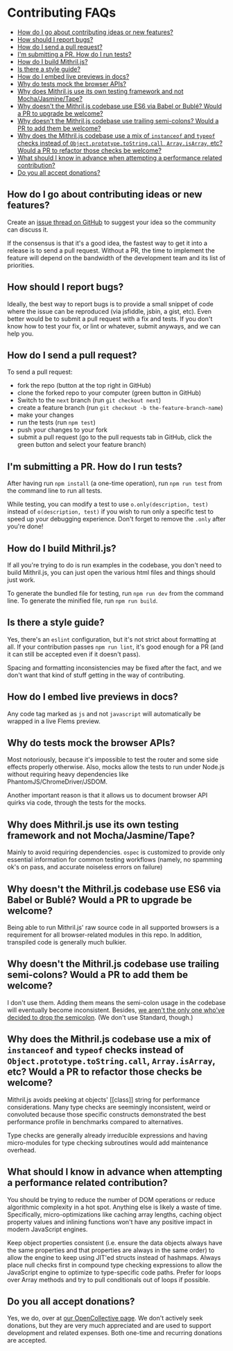 <!--meta-description
Contribution guide for Mithril.js
-->
# Contributing FAQs

- [How do I go about contributing ideas or new features?](#how-do-i-go-about-contributing-ideas-or-new-features?)
- [How should I report bugs?](#how-should-i-report-bugs?)
- [How do I send a pull request?](#how-do-i-send-a-pull-request?)
- [I'm submitting a PR. How do I run tests?](#i'm-submitting-a-pr-how-do-i-run-tests?)
- [How do I build Mithril.js?](#how-do-i-build-mithril?)
- [Is there a style guide?](#is-there-a-style-guide?)
- [How do I embed live previews in docs?](#how-do-I-embed-live-previews-in-docs?)
- [Why do tests mock the browser APIs?](#why-do-tests-mock-the-browser-apis?)
- [Why does Mithril.js use its own testing framework and not Mocha/Jasmine/Tape?](#why-does-mithril-use-its-own-testing-framework-and-not-mochajasminetape?)
- [Why doesn't the Mithril.js codebase use ES6 via Babel or Bublé? Would a PR to upgrade be welcome?](#why-doesn't-the-mithril-codebase-use-es6-via-babel-or-bublé?-would-a-pr-to-upgrade-be-welcome?)
- [Why doesn't the Mithril.js codebase use trailing semi-colons? Would a PR to add them be welcome?](#why-doesn't-the-mithril-codebase-use-trailing-semi-colons?-would-a-pr-to-add-them-be-welcome?)
- [Why does the Mithril.js codebase use a mix of `instanceof` and `typeof` checks instead of `Object.prototype.toString.call`, `Array.isArray`, etc? Would a PR to refactor those checks be welcome?](#why-does-the-mithril-codebase-use-a-mix-of-instanceof-and-typeof-checks-instead-of-objectprototypetostringcall,-arrayisarray,-etc?-would-a-pr-to-refactor-those-checks-be-welcome?)
- [What should I know in advance when attempting a performance related contribution?](#What-should-I-know-in-advance-when-attempting-a-performance-related-contribution?)
- [Do you all accept donations?](#do-you-all-accept-donations?)

## How do I go about contributing ideas or new features?

Create an [issue thread on GitHub](https://github.com/MithrilJS/mithril.js/issues/new) to suggest your idea so the community can discuss it.

If the consensus is that it's a good idea, the fastest way to get it into a release is to send a pull request. Without a PR, the time to implement the feature will depend on the bandwidth of the development team and its list of priorities.



## How should I report bugs?

Ideally, the best way to report bugs is to provide a small snippet of code where the issue can be reproduced (via jsfiddle, jsbin, a gist, etc). Even better would be to submit a pull request with a fix and tests. If you don't know how to test your fix, or lint or whatever, submit anyways, and we can help you.



## How do I send a pull request?

To send a pull request:

- fork the repo (button at the top right in GitHub)
- clone the forked repo to your computer (green button in GitHub)
- Switch to the `next` branch (run `git checkout next`)
- create a feature branch (run `git checkout -b the-feature-branch-name`)
- make your changes
- run the tests (run `npm test`)
- push your changes to your fork
- submit a pull request (go to the pull requests tab in GitHub, click the green button and select your feature branch)



## I'm submitting a PR. How do I run tests?

After having run `npm install` (a one-time operation), run `npm run test` from the command line to run all tests.

While testing, you can modify a test to use `o.only(description, test)` instead of `o(description, test)` if you wish to run only a specific test to speed up your debugging experience. Don't forget to remove the `.only` after you're done!



## How do I build Mithril.js?

If all you're trying to do is run examples in the codebase, you don't need to build Mithril.js, you can just open the various html files and things should just work.

To generate the bundled file for testing, run `npm run dev` from the command line. To generate the minified file, run `npm run build`.



## Is there a style guide?

Yes, there's an `eslint` configuration, but it's not strict about formatting at all. If your contribution passes `npm run lint`, it's good enough for a PR (and it can still be accepted even if it doesn't pass).

Spacing and formatting inconsistencies may be fixed after the fact, and we don't want that kind of stuff getting in the way of contributing.



## How do I embed live previews in docs?

Any code tag marked as `js` and not `javascript` will automatically be wrapped in a live Flems preview.



## Why do tests mock the browser APIs?

Most notoriously, because it's impossible to test the router and some side effects properly otherwise. Also, mocks allow the tests to run under Node.js without requiring heavy dependencies like PhantomJS/ChromeDriver/JSDOM.

Another important reason is that it allows us to document browser API quirks via code, through the tests for the mocks.



## Why does Mithril.js use its own testing framework and not Mocha/Jasmine/Tape?

Mainly to avoid requiring dependencies. `ospec` is customized to provide only essential information for common testing workflows (namely, no spamming ok's on pass, and accurate noiseless errors on failure)



## Why doesn't the Mithril.js codebase use ES6 via Babel or Bublé? Would a PR to upgrade be welcome?

Being able to run Mithril.js' raw source code in all supported browsers is a requirement for all browser-related modules in this repo. In addition, transpiled code is generally much bulkier.



## Why doesn't the Mithril.js codebase use trailing semi-colons? Would a PR to add them be welcome?

I don't use them. Adding them means the semi-colon usage in the codebase will eventually become inconsistent. Besides, [we aren't the only one who've decided to drop the semicolon](https://standardjs.com/#who-uses-javascript-standard-style). (We don't use Standard, though.)



## Why does the Mithril.js codebase use a mix of `instanceof` and `typeof` checks instead of `Object.prototype.toString.call`, `Array.isArray`, etc? Would a PR to refactor those checks be welcome?

Mithril.js avoids peeking at objects' [[class]] string for performance considerations. Many type checks are seemingly inconsistent, weird or convoluted because those specific constructs demonstrated the best performance profile in benchmarks compared to alternatives.

Type checks are generally already irreducible expressions and having micro-modules for type checking subroutines would add maintenance overhead.



## What should I know in advance when attempting a performance related contribution?

You should be trying to reduce the number of DOM operations or reduce algorithmic complexity in a hot spot. Anything else is likely a waste of time. Specifically, micro-optimizations like caching array lengths, caching object property values and inlining functions won't have any positive impact in modern JavaScript engines.

Keep object properties consistent (i.e. ensure the data objects always have the same properties and that properties are always in the same order) to allow the engine to keep using JIT'ed structs instead of hashmaps. Always place null checks first in compound type checking expressions to allow the JavaScript engine to optimize to type-specific code paths. Prefer for loops over Array methods and try to pull conditionals out of loops if possible.



## Do you all accept donations?

Yes, we do, over at [our OpenCollective page](https://opencollective.com/mithriljs). We don't actively seek donations, but they are very much appreciated and are used to support development and related expenses. Both one-time and recurring donations are accepted.
